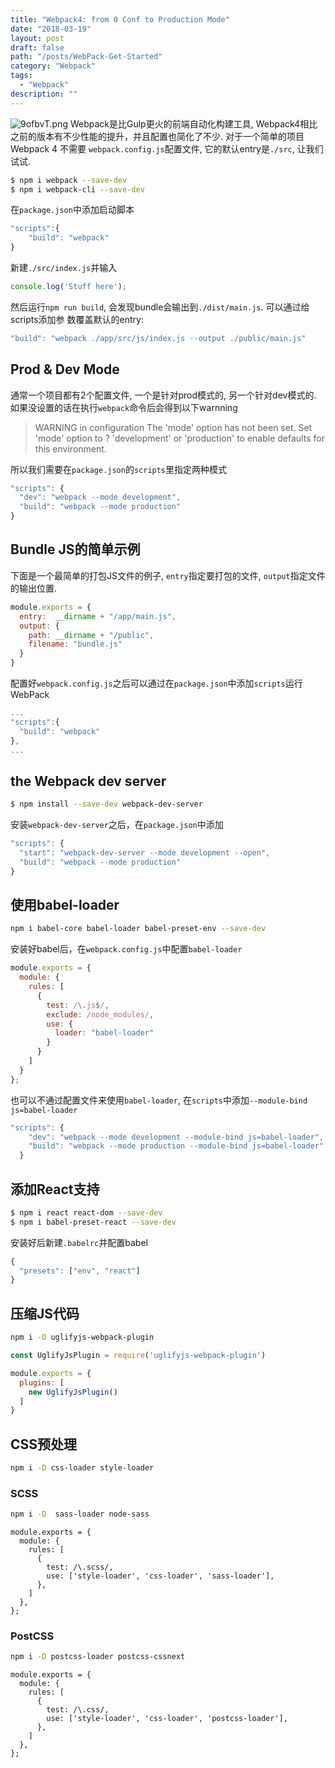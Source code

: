 ```yaml
---
title: "Webpack4: from 0 Conf to Production Mode"
date: "2018-03-19"
layout: post
draft: false
path: "/posts/WebPack-Get-Started"
category: "Webpack"
tags:
  - "Webpack"
description: ""
---
```

![9ofbvT.png](https://s1.ax1x.com/2018/03/19/9ofbvT.png)
Webpack是比Gulp更火的前端自动化构建工具, Webpack4相比之前的版本有不少性能的提升，并且配置也简化了不少. 对于一个简单的项目Webpack 4 不需要 `webpack.config.js`配置文件, 它的默认entry是`./src`, 让我们试试.
```bash
$ npm i webpack --save-dev
$ npm i webpack-cli --save-dev
```
在`package.json`中添加启动脚本
```JavaScript
"scripts":{
    "build": "webpack"
}
```
新建`./src/index.js`并输入
```JavaScript
console.log('Stuff here');
```
然后运行`npm run build`, 会发现bundle会输出到`./dist/main.js`. 可以通过给scripts添加参
数覆盖默认的entry:
```JavaScript
"build": "webpack ./app/src/js/index.js --output ./public/main.js"
```

## Prod & Dev Mode
通常一个项目都有2个配置文件, 一个是针对prod模式的, 另一个针对dev模式的. 如果没设置的话在执行`webpack`命令后会得到以下warnning
  > WARNING in configuration
  The 'mode' option has not been set. Set 'mode' option to ? 'development' or 'production' to enable defaults for this environment.   

所以我们需要在`package.json`的`scripts`里指定两种模式
```JavaScript
"scripts": {
  "dev": "webpack --mode development",
  "build": "webpack --mode production"
}
```

## Bundle JS的简单示例
下面是一个最简单的打包JS文件的例子, `entry`指定要打包的文件, `output`指定文件的输出位置.
```JavaScript
module.exports = {
  entry:  __dirname + "/app/main.js",
  output: {
    path: __dirname + "/public",
    filename: "bundle.js"
  }
}
```
配置好`webpack.config.js`之后可以通过在`package.json`中添加`scripts`运行WebPack
```JavaScript
...
"scripts":{
  "build": "webpack"
},
...
```
## the Webpack dev server
```bash
$ npm install --save-dev webpack-dev-server
```
安装`webpack-dev-server`之后，在`package.json`中添加
```JavaScript
"scripts": {
  "start": "webpack-dev-server --mode development --open",
  "build": "webpack --mode production"
}
```

## 使用babel-loader
```bash
npm i babel-core babel-loader babel-preset-env --save-dev
```
安装好babel后，在`webpack.config.js`中配置`babel-loader`
```javascript
module.exports = {
  module: {
    rules: [
      {
        test: /\.js$/,
        exclude: /node_modules/,
        use: {
          loader: "babel-loader"
        }
      }
    ]
  }
};
```
也可以不通过配置文件来使用`babel-loader`, 在`scripts`中添加`--module-bind js=babel-loader`
```javascript
"scripts": {
    "dev": "webpack --mode development --module-bind js=babel-loader",
    "build": "webpack --mode production --module-bind js=babel-loader"
  }
```

## 添加React支持
```bash
$ npm i react react-dom --save-dev
$ npm i babel-preset-react --save-dev
```
安装好后新建`.babelrc`并配置babel
```JavaScript
{
  "presets": ["env", "react"]
}
```

## 压缩JS代码
```bash
npm i -D uglifyjs-webpack-plugin
```
```JavaScript
const UglifyJsPlugin = require('uglifyjs-webpack-plugin')

module.exports = {
  plugins: [
    new UglifyJsPlugin()
  ]
}
```
## CSS预处理
```bash
npm i -D css-loader style-loader
```
### SCSS
```bash
npm i -D  sass-loader node-sass
```
```
module.exports = {
  module: {
    rules: [
      {
        test: /\.scss/,
        use: ['style-loader', 'css-loader', 'sass-loader'],
      },
    ]
  },
};
```
### PostCSS
```bash
npm i -D postcss-loader postcss-cssnext
```
```
module.exports = {
  module: {
    rules: [
      {
        test: /\.css/,
        use: ['style-loader', 'css-loader', 'postcss-loader'],
      },
    ]
  },
};
```
